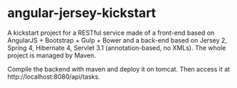angular-jersey-kickstart
=======================

A kickstart project for a RESTful service made of a front-end based on AngularJS + Bootstrap + Gulp + Bower and a back-end based on Jersey 2, Spring 4, Hibernate 4, Servlet 3.1 (annotation-based, no XMLs). The whole project is managed by Maven.  

Compile the backend with maven and deploy it on tomcat. Then access it at http://localhost:8080/api/tasks.
